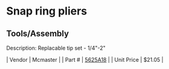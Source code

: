 # Snap ring pliers
## Tools/Assembly
Description: 	Replacable tip set - 1/4"-2" 

| Vendor | Mcmaster | 
| Part # | [5625A18](http://www.mcmaster.com/) | 
| Unit Price | $21.05 | 
